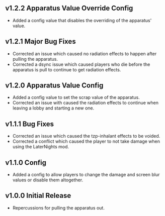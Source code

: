 ## v1.2.2 Apparatus Value Override Config
- Added a config value that disables the overriding of the apparatus' value.

## v1.2.1 Major Bug Fixes
- Corrected an issue which caused no radiation effects to happen after pulling the apparatus.
- Corrected a dsync issue which caused players who die before the apparatus is pull to continue to get radiation effects.

## v1.2.0 Apparatus Value Config
- Added a config value to set the scrap value of the apparatus.
- Corrected an issue with caused the radiation effects to continue when leaving a lobby and starting a new one.

## v1.1.1 Bug Fixes
- Corrected an issue which caused the tzp-inhalant effects to be voided.
- Corrected a conflict which caused the player to not take damage when using the LaterNights mod.

## v1.1.0 Config
- Added a config to allow players to change the damage and screen blur values or disable them altogether.

## v1.0.0 Initial Release
- Repercussions for pulling the apparatus out.
